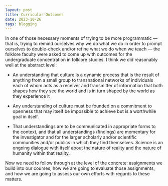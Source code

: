 ```yaml
---
layout: post
title: Curricular Outcomes
date: 2023-10-26
tags: blogging
---
```


In one of those necessary moments of trying to be more programmatic — that is, trying to remind ourselves why we do what we do in order to prompt ourselves to double-check and/or refine what we do when we teach — the folklore faculty were asked to come up with outcomes for the undergraduate concentration in folklore studies. I think we did reasonably well at the abstract level:

* An understanding that culture is a dynamic process that is the result of anything from a small group to transnational networks of individuals each of whom acts as a receiver and transmitter of information that both shapes how they see the world and is in turn shaped by the world as they experience it

* Any understanding of culture must be founded on a commitment to openness that may itself be impossible to achieve but is a worthwhile goal in itself.

* That understandings are to be communicated in appropriate forms to the context, and that all understandings (findings) are momentary for the investigator and for the larger scholarly and/or scientific communities and/or publics in which they find themselves. Science is an ongoing dialogue with itself about the nature of reality and the nature of humanity within that reality.

Now we need to follow through at the level of the concrete: assignments we build into our courses, how we are going to evaluate those assignments, and how we are going to assess our own efforts with regards to these matters.
